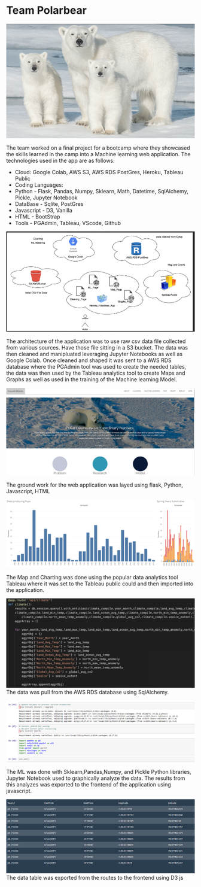 # Team Polarbear

![](Images/pb1.png)

The team worked on a final project for a bootcamp where they showcased the skills learned in the camp into a Machine learning web application. The technologies used in the app are as follows:
* Cloud: Google Colab, AWS S3, AWS RDS PostGres, Heroku, Tableau Public
* Coding Languages: 
* Python - Flask, Pandas, Numpy, Sklearn, Math, Datetime, SqlAlchemy, Pickle, Jupyter Notebook
* DataBase - Sqlite, PostGres 
* Javascript - D3, Vanilla
* HTML - BootStrap
* Tools - PGAdmin, Tableau, VScode, Github

![](Images/diagram.png)

The architecture of the application was to use raw csv data file collected from various sources. Have those file sitting in a S3 bucket. The data was then cleaned and manipluated leveraging Jupyter Notebooks as well as Google Colab. Once cleaned and shaped it was sent to a AWS RDS database where the PGAdmin tool was used to create the needed tables, the data was then used by the Tableau analytics tool to create Maps and Graphs as well as used in the training of the Machine learning Model.

![](Images/wireframe.PNG)

The ground work for the web application was layed using flask, Python, Javascript, HTML

![](Images/tb1.png)

The Map and Charting was done using the popular data analytics tool Tableau where it was set to the Tableau public could and then imported into the application.

![](Images/fl1.png)
The data was pull from the AWS RDS database using SqlAlchemy.

![](Images/cl1.png)

The ML was done with Sklearn,Pandas,Numpy, and Pickle Python libraries, Jupyter Notebook used to graphically analyze the data. The results from this analyzes was exported to the frontend of the application using javascript.

![](Images/data.png)
The data table was exported from the routes to the frontend using D3 js

